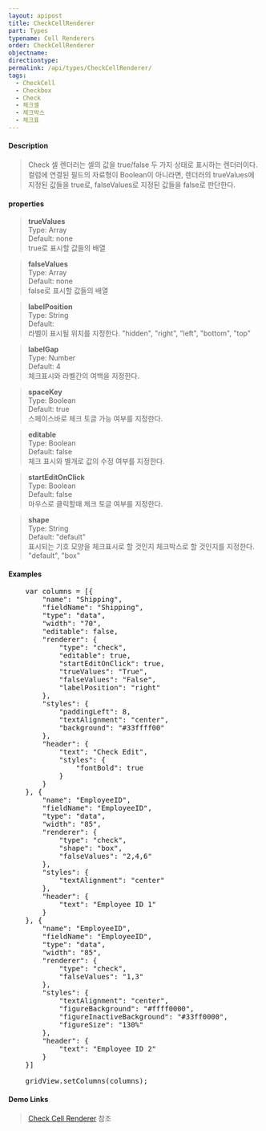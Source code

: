 ```yaml
---
layout: apipost
title: CheckCellRenderer
part: Types
typename: Cell Renderers
order: CheckCellRenderer
objectname: 
directiontype: 
permalink: /api/types/CheckCellRenderer/
tags:
  - CheckCell 
  - Checkbox
  - Check
  - 체크셀
  - 체크박스
  - 체크표
---
```


#### Description

> Check 셀 렌더러는 셀의 값을 true/false 두 가지 상태로 표시하는 렌더러이다.    
> 컬럼에 연결된 필드의 자료형이 Boolean이 아니라면, 렌더러의 trueValues에 지정된 값들을 true로, falseValues로 지정된 값들을 false로 판단한다.

#### properties

> **trueValues**   
> Type: Array   
> Default: none   
> true로 표시할 값들의 배열   

> **falseValues**   
> Type: Array   
> Default: none   
> false로 표시할 값들의 배열   

> **labelPosition**   
> Type: String   
> Default:    
> 라벨이 표시될 위치를 지정한다. "hidden", "right", "left", "bottom", "top"  

> **labelGap**   
> Type: Number   
> Default: 4   
> 체크표시와 라벨간의 여백을 지정한다.  

> **spaceKey**   
> Type: Boolean   
> Default: true   
> 스페이스바로 체크 토글 가능 여부를 지정한다.  

> **editable**   
> Type: Boolean   
> Default: false   
> 체크 표시와 별개로 값의 수정 여부를 지정한다.  

> **startEditOnClick**   
> Type: Boolean   
> Default: false   
> 마우스로 클릭할때 체크 토글 여부를 지정한다.  

> **shape**   
> Type: String   
> Default: "default"   
> 표시되는 기호 모양을 체크표시로 할 것인지 체크박스로 할 것인지를 지정한다. "default", "box"  

#### Examples   

<pre class="prettyprint">
	var columns = [{
        "name": "Shipping",
        "fieldName": "Shipping",
        "type": "data",
        "width": "70",
        "editable": false,
        "renderer": {
            "type": "check",
            "editable": true,
            "startEditOnClick": true,
            "trueValues": "True",
            "falseValues": "False",
            "labelPosition": "right"
        },
        "styles": {
            "paddingLeft": 8,
            "textAlignment": "center",
            "background": "#33ffff00"
        },
        "header": {
            "text": "Check Edit",
            "styles": {
                "fontBold": true
            }
        }
    }, {
        "name": "EmployeeID",
        "fieldName": "EmployeeID",
        "type": "data",
        "width": "85",
        "renderer": {
            "type": "check",
            "shape": "box",
            "falseValues": "2,4,6"
        },
        "styles": {
            "textAlignment": "center"
        },
        "header": {
            "text": "Employee ID 1"
        }
    }, {
        "name": "EmployeeID",
        "fieldName": "EmployeeID",
        "type": "data",
        "width": "85",
        "renderer": {
            "type": "check",
            "falseValues": "1,3"
        },
        "styles": {
            "textAlignment": "center",
            "figureBackground": "#ffff0000",
            "figureInactiveBackground": "#33ff0000",
            "figureSize": "130%"
        },
        "header": {
            "text": "Employee ID 2"
        }
	}]

	gridView.setColumns(columns);
</pre>

#### Demo Links 

> [Check Cell Renderer](http://demo.realgrid.net/Demo/CheckCellRenderer) 참조  

